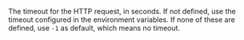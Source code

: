 The timeout for the HTTP request, in seconds. If not defined, use the timeout configured in the environment variables. If none of these are
defined, use `-1` as default, which means no timeout.
